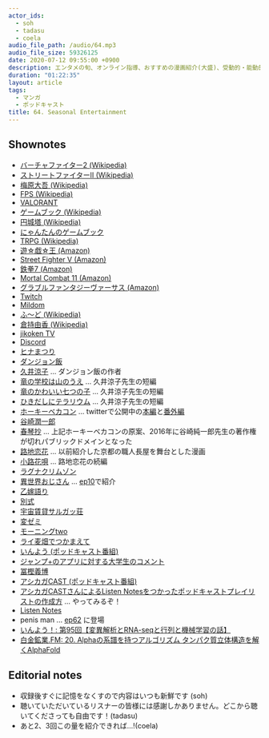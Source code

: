 ```yaml
---
actor_ids:
  - soh
  - tadasu
  - coela
audio_file_path: /audio/64.mp3
audio_file_size: 59326125
date: 2020-07-12 09:55:00 +0900
description: エンタメの旬、オンライン指導、おすすめの漫画紹介(大盛)、受動的・能動的情報摂取、ポッドキャストのプレイリストについて話しました。
duration: "01:22:35"
layout: article
tags:
  - マンガ
  - ポッドキャスト
title: 64. Seasonal Entertainment
---
```


## Shownotes
- [バーチャファイター2 (Wikipedia)](https://ja.wikipedia.org/wiki/%E3%83%90%E3%83%BC%E3%83%81%E3%83%A3%E3%83%95%E3%82%A1%E3%82%A4%E3%82%BF%E3%83%BC2)
- [ストリートファイターII (Wikipedia)](https://ja.wikipedia.org/wiki/%E3%82%B9%E3%83%88%E3%83%AA%E3%83%BC%E3%83%88%E3%83%95%E3%82%A1%E3%82%A4%E3%82%BF%E3%83%BCII)
- [梅原大吾 (Wikipedia)](https://ja.wikipedia.org/wiki/%E6%A2%85%E5%8E%9F%E5%A4%A7%E5%90%BE)
- [FPS (Wikipedia)](https://en.wikipedia.org/wiki/First-person_shooter)
- [VALORANT](https://playvalorant.com/en-us/)
- [ゲームブック (Wikipedia)](https://ja.wikipedia.org/wiki/%E3%82%B2%E3%83%BC%E3%83%A0%E3%83%96%E3%83%83%E3%82%AF)
- [円城塔 (Wikipedia)](https://ja.wikipedia.org/wiki/%E5%86%86%E5%9F%8E%E5%A1%94)
- [にゃんたんのゲームブック](https://www.poplar.co.jp/book/search/result/archive/5250089.html)
- [TRPG (Wikipedia)](https://en.wikipedia.org/wiki/Tabletop_role-playing_game)
- [遊☆戯☆王 (Amazon)](https://www.amazon.co.jp/dp/B074C2HNQ2?tag=researchatf04-22)
- [Street Fighter V (Amazon)](https://www.amazon.co.jp/dp/B081QHDVQH?tag=researchatf04-22)
- [鉄拳7 (Amazon)](https://www.amazon.co.jp/dp/B01MSADRLN?tag=researchatf04-22)
- [Mortal Combat 11 (Amazon)](https://www.amazon.co.jp/dp/B07L6KD1K3?tag=researchatf04-22)
- [グラブルファンタジーヴァーサス (Amazon)](https://www.amazon.co.jp/dp/B07W33QMM4?tag=researchatf04-22)
- [Twitch](https://www.twitch.tv/)
- [Mildom](https://www.mildom.com/)
- [ふ〜ど (Wikipedia)](https://ja.wikipedia.org/wiki/%E3%81%B5%E3%80%9C%E3%81%A9)
- [倉持由香 (Wikipedia)](https://ja.wikipedia.org/wiki/%E5%80%89%E6%8C%81%E7%94%B1%E9%A6%99)
- [jikoken TV](https://jikoken.tokyo/)
- [Discord](https://discord.com)
- [ヒナまつり](https://www.amazon.co.jp/dp/B00C40EU46?tag=researchatf04-22)
- [ダンジョン飯](https://www.amazon.co.jp/dp/B00S0E4JW8?tag=researchatf04-22)
- [久井涼子](https://ja.wikipedia.org/wiki/九井諒子) ... ダンジョン飯の作者
- [竜の学校は山のうえ](https://www.amazon.co.jp/gp/product/B00DLT047Q?tag=researchatf04-22) ... 久井涼子先生の短編
- [竜のかわいい七つの子](https://www.amazon.co.jp/gp/product/B00BEPJ2SG?tag=researchatf04-22) ... 久井涼子先生の短編
- [ひきだしにテラリウム](https://www.amazon.co.jp/gp/product/B00E59A03O?tag=researchatf04-22) ... 久井涼子先生の短編
- [ホーキーベカコン](https://www.amazon.co.jp/dp/B07NYP18VJ?tag=researchatf04-22) ... twitterで公開中の[本編](https://twitter.com/aekanar/status/1048480727363248133?s=20)と[番外編](https://twitter.com/aekanar/status/1091660168461398016?s=20)
- [谷崎潤一郎](https://ja.wikipedia.org/wiki/谷崎潤一郎)
- [春琴抄](https://www.amazon.co.jp/dp/B01H13QFW0?tag=researchatf04-22) ... 上記ホーキーベカコンの原案、2016年に谷崎純一郎先生の著作権が切れパブリックドメインとなった
- [路地恋花](https://www.amazon.co.jp/dp/B009YDLEU4?tag=researchatf04-22) ... 以前紹介した京都の職人長屋を舞台とした漫画
- [小路花唄](https://www.amazon.co.jp/gp/product/B01N2LDH35?tag=researchatf04-22) ... 路地恋花の続編
- [ラグナクリムゾン](https://www.amazon.co.jp/dp/B0763H25RB?tag=researchatf04-22)
- [異世界おじさん](https://www.amazon.co.jp/gp/product/B07R8GQ8DZ?tag=researchatf04-22) ... [ep10](https://researchat.fm/episode/10)で紹介
- [乙嫁語り](https://www.amazon.co.jp/dp/B0097280D6?tag=researchatf04-22)
- [別式](https://www.amazon.co.jp/dp/B01N2T0NQ3?tag=researchatf04-22)
- [宇宙賃貸サルガッ荘](https://www.amazon.co.jp/dp/B00HK7001U?tag=researchatf04-22)
- [変ゼミ](https://www.amazon.co.jp/gp/product/B00A2MCV1C?tag=researchatf04-22)
- [モーニングtwo](https://morning.kodansha.co.jp/morningtwo/)
- [ライ麦畑でつかまえて](https://www.amazon.co.jp/dp/4560070512?tag=researchatf04-22)
- [いんよう (ポッドキャスト番組)](https://anchor.fm/inntoyoh)
- [ジャンプ+のアプリに対する大学生のコメント](https://twitter.com/momiyama2019/status/1271837688363053056)
- [冨樫義博](https://ja.wikipedia.org/wiki/%E5%86%A8%E6%A8%AB%E7%BE%A9%E5%8D%9A)
- [アシカガCAST (ポッドキャスト番組)](https://anchor.fm/ashikaga)
- [アシカガCASTさんによるListen Notesをつかったポッドキャストプレイリストの作成方](https://twitter.com/ashikagacast/status/1248171537951150080) ... やってみるぞ！
- [Listen Notes](https://www.listennotes.com/)
- penis man ... [ep62](https://researchat.fm/episode/62) に登場
- [いんよう！: 第95回【変異解析とRNA-seqと行列と機械学習の話】](https://podcasts.apple.com/jp/podcast/%E7%AC%AC95%E5%9B%9E-%E5%A4%89%E7%95%B0%E8%A7%A3%E6%9E%90%E3%81%A8rna-seq%E3%81%A8%E8%A1%8C%E5%88%97%E3%81%A8%E6%A9%9F%E6%A2%B0%E5%AD%A6%E7%BF%92%E3%81%AE%E8%A9%B1/id1419695844?i=1000477280392)
- [白金鉱業.FM: 20. Alphaの系譜を持つアルゴリズム タンパク質立体構造を解くAlphaFold](https://shirokane-kougyou.fm/episode/31)

## Editorial notes
- 収録後すぐに記憶をなくすので内容はいつも新鮮です (soh)
- 聴いていただいているリスナーの皆様には感謝しかありません。どこから聴いてくださっても自由です！(tadasu)
- あと2、3回この量を紹介できれば...!(coela)
